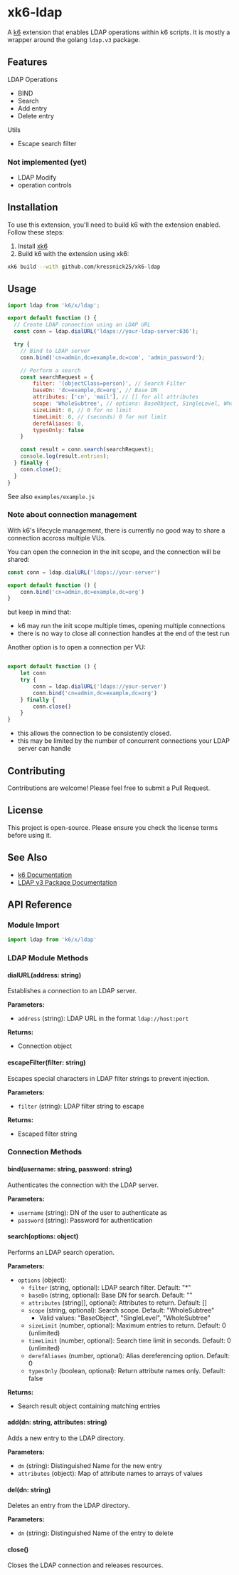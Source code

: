 # xk6-ldap

A [k6](https://k6.io) extension that enables LDAP operations within k6 scripts. It is mostly a wrapper around the golang `ldap.v3` package.

## Features

LDAP Operations
- BIND
- Search
- Add entry
- Delete entry

Utils
- Escape search filter

### Not implemented (yet)
- LDAP Modify
- operation controls

## Installation

To use this extension, you'll need to build k6 with the extension enabled. Follow these steps:

1. Install [xk6](https://github.com/grafana/xk6)
2. Build k6 with the extension using xk6:
```bash
xk6 build --with github.com/kressnick25/xk6-ldap
```

## Usage

```javascript
import ldap from 'k6/x/ldap';

export default function () {
  // Create LDAP connection using an LDAP URL
  const conn = ldap.dialURL('ldaps://your-ldap-server:636');

  try {
    // Bind to LDAP server
    conn.bind('cn=admin,dc=example,dc=com', 'admin_password');

    // Perform a search
    const searchRequest = {
        filter: '(objectClass=person)', // Search Filter
        baseDn: 'dc=example,dc=org', // Base DN
        attributes: ['cn', 'mail'], // [] for all attributes
        scope: 'WholeSubtree', // options: BaseObject, SingleLevel, WholeSubtree
        sizeLimit: 0, // 0 for no limit
        timeLimit: 0, // (seconds) 0 for not limit
        derefAliases: 0,
        typesOnly: false
    }

    const result = conn.search(searchRequest);
    console.log(result.entries);
  } finally {
    conn.close();
  }
}
```

See also `examples/example.js`

### Note about connection management
With k6's lifecycle management, there is currently no good way to share a connection accross multiple VUs.

You can open the connecion in the init scope, and the connection will be shared:
```javascript
const conn = ldap.dialURL('ldaps://your-server')

export default function () {
    conn.bind('cn=admin,dc=example,dc=org')
}
```
but keep in mind that:
- k6 may run the init scope multiple times, opening multiple connections
- there is no way to close all connection handles at the end of the test run

Another option is to open a connection per VU:
```javascript

export default function () {
    let conn
    try {
        conn = ldap.dialURL('ldaps://your-server')
        conn.bind('cn=admin,dc=example,dc=org')
    } finally {
        conn.close()
    }
}
```
- this allows the connection to be consistently closed.
- this may be limited by the number of concurrent connections your LDAP server can handle

## Contributing

Contributions are welcome! Please feel free to submit a Pull Request.

## License

This project is open-source. Please ensure you check the license terms before using it.

## See Also

- [k6 Documentation](https://k6.io/docs/)
- [LDAP v3 Package Documentation](https://pkg.go.dev/gopkg.in/ldap.v3)


## API Reference

### Module Import
```javascript
import ldap from 'k6/x/ldap'
```

### LDAP Module Methods

#### dialURL(address: string)
Establishes a connection to an LDAP server.

**Parameters:**
- `address` (string): LDAP URL in the format `ldap://host:port`

**Returns:**
- Connection object

#### escapeFilter(filter: string)
Escapes special characters in LDAP filter strings to prevent injection.

**Parameters:**
- `filter` (string): LDAP filter string to escape

**Returns:**
- Escaped filter string

### Connection Methods

#### bind(username: string, password: string)
Authenticates the connection with the LDAP server.

**Parameters:**
- `username` (string): DN of the user to authenticate as
- `password` (string): Password for authentication

#### search(options: object)
Performs an LDAP search operation.

**Parameters:**
- `options` (object):
  - `filter` (string, optional): LDAP search filter. Default: "*"
  - `baseDn` (string, optional): Base DN for search. Default: ""
  - `attributes` (string[], optional): Attributes to return. Default: []
  - `scope` (string, optional): Search scope. Default: "WholeSubtree"
    - Valid values: "BaseObject", "SingleLevel", "WholeSubtree"
  - `sizeLimit` (number, optional): Maximum entries to return. Default: 0 (unlimited)
  - `timeLimit` (number, optional): Search time limit in seconds. Default: 0 (unlimited)
  - `derefAliases` (number, optional): Alias dereferencing option. Default: 0
  - `typesOnly` (boolean, optional): Return attribute names only. Default: false

**Returns:**
- Search result object containing matching entries

#### add(dn: string, attributes: string)
Adds a new entry to the LDAP directory.

**Parameters:**
- `dn` (string): Distinguished Name for the new entry
- `attributes` (object): Map of attribute names to arrays of values

#### del(dn: string)
Deletes an entry from the LDAP directory.

**Parameters:**
- `dn` (string): Distinguished Name of the entry to delete

#### close()
Closes the LDAP connection and releases resources.
